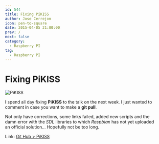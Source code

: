 ```yaml
---
id: 544
title: Fixing PiKISS
author: Jose Cerrejon
icon: pen-to-square
date: 2015-04-05 21:00:00
prev: /
next: false
category:
  - Raspberry PI
tag:
  - Raspberry PI
---
```


# Fixing PiKISS

![PiKISS](/images/2015/04/piKiss.png)

I spend all day fixing **PiKISS** to the talk on the next week. I just wanted to comment in case you want to make a **git pull**.

Not only have corrections, some links failed, added new scripts and the damn error with the *SDL* libraries to which *Raspbian* has not yet uploaded an official solution... Hopefully not be too long.

Link: [Git Hub > PiKISS](https://github.com/jmcerrejon/PiKISS)